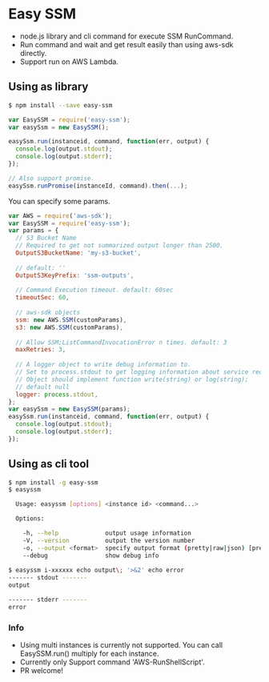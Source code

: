 # Easy SSM
- node.js library and cli command for execute SSM RunCommand.
- Run command and wait and get result easily than using aws-sdk directly.
- Support run on AWS Lambda.

## Using as library

```bash
$ npm install --save easy-ssm
```


```javascript
var EasySSM = require('easy-ssm');
var easySsm = new EasySSM();

easySsm.run(instanceid, command, function(err, output) {
  console.log(output.stdout);
  console.log(output.stderr);
});

// Also support promise.
easySsm.runPromise(instanceId, command).then(...);
```

You can specify some params.

```javascript
var AWS = require('aws-sdk');
var EasySSM = require('easy-ssm');
var params = {
  // S3 Bucket Name
  // Required to get not summarized output longer than 2500.
  OutputS3BucketName: 'my-s3-bucket',
  
  // default: ''
  OutputS3KeyPrefix: 'ssm-outputs',
  
  // Command Execution timeout. default: 60sec
  timeoutSec: 60,  
  
  // aws-sdk objects
  ssm: new AWS.SSM(customParams),
  s3: new AWS.SSM(customParams),
  
  // Allow SSM;ListCommandInvocationError n times. default: 3
  maxRetries: 3,
  
  // A logger object to write debug information to.
  // Set to process.stdout to get logging information about service requests.
  // Object should implement function write(string) or log(string);  
  // default null
  logger: process.stdout,
};
var easySsm = new EasySSM(params);
easySsm.run(instanceid, command, function(err, output) {
  console.log(output.stdout);
  console.log(output.stderr);
});
```

## Using as cli tool

```bash
$ npm install -g easy-ssm
$ easyssm

  Usage: easyssm [options] <instance id> <command...>

  Options:

    -h, --help             output usage information
    -V, --version          output the version number
    -o, --output <format>  specify output format (pretty|raw|json) [pretty]
    --debug                show debug info
    
$ easyssm i-xxxxxx echo output\; '>&2' echo error
------- stdout -------
output

------- stderr -------
error
```

### Info
- Using multi instances is currently not supported. You can call EasySSM.run() multiply for each instance.
- Currently only Support command 'AWS-RunShellScript'.
- PR welcome!